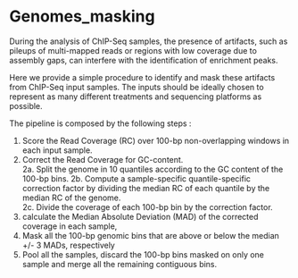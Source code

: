 # Genomes_masking

During the analysis of ChIP-Seq samples, the presence of artifacts, such as pileups of multi-mapped reads or regions with low coverage due to assembly gaps, can interfere with the identification of enrichment peaks.

Here we provide a simple procedure to identify and mask these artifacts from ChIP-Seq input samples.
The inputs should be ideally chosen to represent as many different treatments and sequencing platforms as possible.

The pipeline is composed by the following steps :

1.  Score the Read Coverage (RC) over 100-bp non-overlapping windows in each input sample. 
2.  Correct the Read Coverage for GC-content.      
           2a. Split the genome in 10 quantiles according to the GC content of the 100-bp bins.
           2b. Compute a sample-specific quantile-specific correction factor by dividing the median RC of each quantile by the median RC of the genome.           
           2c. Divide the coverage of each 100-bp bin by the correction factor.
3.  calculate the Median Absolute Deviation (MAD) of the corrected coverage in each sample,
4.  Mask all the 100-bp genomic bins that are above or below the median +/- 3 MADs, respectively
5.  Pool all the samples, discard the 100-bp bins masked on only one sample and merge all the remaining contiguous bins.
